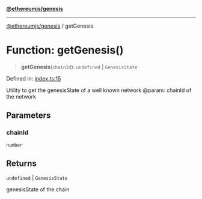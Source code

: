 [**@ethereumjs/genesis**](../README.md)

***

[@ethereumjs/genesis](../README.md) / getGenesis

# Function: getGenesis()

> **getGenesis**(`chainId`): `undefined` \| `GenesisState`

Defined in: [index.ts:15](https://github.com/ethereumjs/ethereumjs-monorepo/blob/master/packages/genesis/src/index.ts#L15)

Utility to get the genesisState of a well known network
@param: chainId of the network

## Parameters

### chainId

`number`

## Returns

`undefined` \| `GenesisState`

genesisState of the chain
